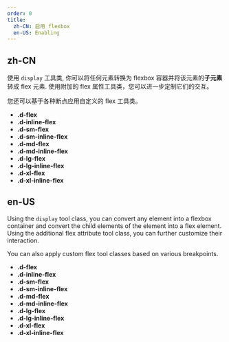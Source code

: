 ```yaml
---
order: 0
title:
  zh-CN: 启用 flexbox
  en-US: Enabling
---
```


## zh-CN

使用 `display` 工具类, 你可以将任何元素转换为 flexbox 容器并将该元素的**子元素**转成 flex 元素. 使用附加的 flex 属性工具类，您可以进一步定制它们的交互。

您还可以基于各种断点应用自定义的 flex 工具类。

* **.d-flex**
* **.d-inline-flex**
* **.d-sm-flex**
* **.d-sm-inline-flex**
* **.d-md-flex**
* **.d-md-inline-flex**
* **.d-lg-flex**
* **.d-lg-inline-flex**
* **.d-xl-flex**
* **.d-xl-inline-flex**

## en-US

Using the `display` tool class, you can convert any element into a flexbox container and convert the child elements of the element into a flex element. Using the additional flex attribute tool class, you can further customize their interaction.

You can also apply custom flex tool classes based on various breakpoints.

* **.d-flex**
* **.d-inline-flex**
* **.d-sm-flex**
* **.d-sm-inline-flex**
* **.d-md-flex**
* **.d-md-inline-flex**
* **.d-lg-flex**
* **.d-lg-inline-flex**
* **.d-xl-flex**
* **.d-xl-inline-flex**
